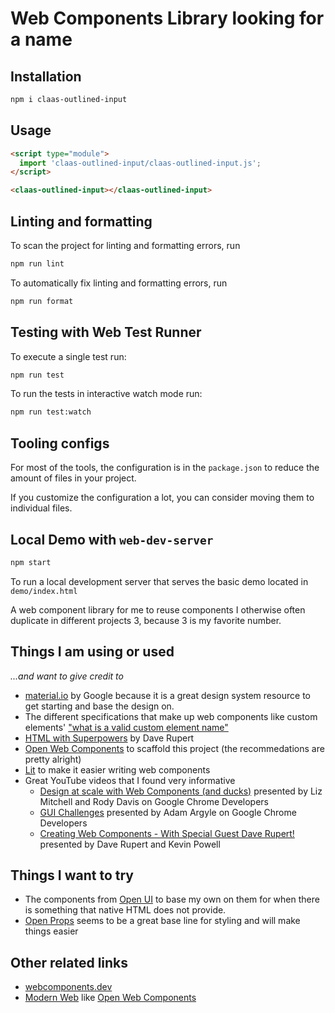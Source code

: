 # Web Components Library looking for a name

## Installation

```bash
npm i claas-outlined-input
```

## Usage

```html
<script type="module">
  import 'claas-outlined-input/claas-outlined-input.js';
</script>

<claas-outlined-input></claas-outlined-input>
```

## Linting and formatting

To scan the project for linting and formatting errors, run

```bash
npm run lint
```

To automatically fix linting and formatting errors, run

```bash
npm run format
```

## Testing with Web Test Runner

To execute a single test run:

```bash
npm run test
```

To run the tests in interactive watch mode run:

```bash
npm run test:watch
```

## Tooling configs

For most of the tools, the configuration is in the `package.json` to reduce the amount of files in your project.

If you customize the configuration a lot, you can consider moving them to individual files.

## Local Demo with `web-dev-server`

```bash
npm start
```

To run a local development server that serves the basic demo located in `demo/index.html`

A web component library for me to reuse components I otherwise often duplicate in different projects
3, because 3 is my favorite number.

## Things I am using or used

_...and want to give credit to_

- [material.io](https://material.io) by Google because it is a great design system resource to get starting and base the design on.
- The different specifications that make up web components like custom elements' ["what is a valid custom element name"](https://html.spec.whatwg.org/multipage/custom-elements.html#valid-custom-element-name)
- [HTML with Superpowers](https://htmlwithsuperpowers.netlify.app/) by Dave Rupert
- [Open Web Components](https://open-wc.org/) to scaffold this project (the recommedations are pretty alright)
- [Lit](https://list.dev/) to make it easier writing web components
- Great YouTube videos that I found very informative
  - [Design at scale with Web Components (and ducks)](https://youtu.be/DBcz_bGcHgk) presented by Liz Mitchell and Rody Davis on Google Chrome Developers
  - [GUI Challenges](https://youtube.com/playlist?list=PLNYkxOF6rcIAaV1wwI9540OC_3XoIzMjQ) presented by Adam Argyle on Google Chrome Developers
  - [Creating Web Components - With Special Guest Dave Rupert!](https://youtu.be/Sq5oiHjwFxI) presented by Dave Rupert and Kevin Powell

## Things I want to try

- The components from [Open UI](https://open-ui.org/) to base my own on them for when there is something that native HTML does not provide.
- [Open Props](https://open-props.style/) seems to be a great base line for styling and will make things easier

## Other related links

- [webcomponents.dev](https://webcomponents.dev/)
- [Modern Web](https://modern-web.dev/) like [Open Web Components](https://open-wc.org/)
